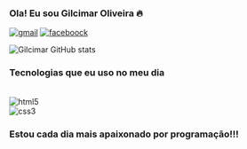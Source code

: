 ### Ola! Eu sou Gilcimar Oliveira 🔥

[![gmail](https://img.shields.io/badge/Gmail-D14836?style=for-the-badge&logo=gmail&logoColor=white)](mistrchip@gmail.com)
[![faceboock](https://img.shields.io/badge/Facebook-1877F2?style=for-the-badge&logo=facebook&logoColor=white)](https://www.facebook.com/chip.pagocity/)

![Gilcimar GitHub stats](https://github-readme-stats.vercel.app/api?username=MistrChip&show_icons=true&theme=dark)

### Tecnologias que eu uso no meu dia
<div style="display: inline_block"><br/>
<img align="center" alt="html5"src="https://img.shields.io/badge/HTML5-E34F26?style=for-the-badge&logo=html5&logoColor=white"/></div><div style="display: inline_block"><img align="center" alt="css3"src="https://img.shields.io/badge/CSS3-1572B6?style=for-the-badge&logo=css3&logoColor=white"/>
</div>

### Estou cada dia mais apaixonado por programação!!!
